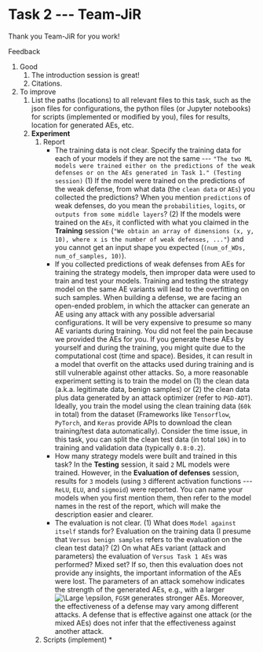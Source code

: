 # Task 2 --- Team-JiR

Thank you Team-JiR for you work!

Feedback
1. Good
    1. The introduction session is great!
    2. Citations.
2. To improve
    1. List the paths (locations) to all relevant files to this task, such as the json files for configurations, the python files (or Jupyter notebooks) for scripts (implemented or modified by you), files for results, location for generated AEs, etc.
    2. **Experiment**
        1. Report 
            * The training data is not clear. Specify the training data for each of your models if they are not the same --- ``"The two ML models were trained either on the predictions of the weak defenses or on the AEs generated in Task 1." (Testing session)`` (1) If the model were trained on the predictions of the weak defense, from what data (the ``clean data`` or ``AEs``) you collected the predictions? When you mention ``predictions`` of weak defenses, do you mean the ``probabilities``, ``logits``, or ``outputs from some middle layers``? (2) If the models were trained on the ``AEs``, it conflicted with what you claimed in the **Training** session (``"We obtain an array of dimensions (x, y, 10), where x is the number of weak defenses, ..."``) and you cannot get an input shape you expected (``(num_of_WDs, num_of_samples, 10)``).
            * If you collected predictions of weak defenses from AEs for training the strategy models, then improper data were used to train and test your models. Training and testing the strategy model on the same AE variants will lead to the overfitting on such samples. When building a defense, we are facing an open-ended problem, in which the attacker can generate an AE using any attack with any possible adversarial configurations. It will be very expensive to presume so many AE variants during training. You did not feel the pain because we provided the AEs for you. If you generate these AEs by yourself and during the training, you might quite due to the computational cost (time and space). Besides, it can result in a model that overfit on the attacks used during training and is still vulnerable against other attacks. So, a more reasonable experiment setting is to train the model on (1) the clean data (a.k.a. legitimate data, benign samples) or (2) the clean data plus data generated by an attack optimizer (refer to ``PGD-ADT``). Ideally, you train the model using the clean training data (``60k`` in total) from the dataset (Frameworks like ``Tensorflow``, ``PyTorch``, and ``Keras`` provide APIs to download the clean training/test data automatically). Consider the time issue, in this task, you can split the clean test data (in total ``10k``) in to training and validation data (typically ``0.8:0.2``).
            * How many strategy models were built and trained in this task? In the **Testing** session, it said ``2`` ML models were trained. However, in the **Evaluation of defenses** session, results for ``3`` models (using ``3`` different activation functions ---``ReLU``, ``ELU``, and ``sigmoid``) were reported. You can name your models when you first mention them, then refer to the model names in the rest of the report, which will make the description easier and clearer.  
            * The evaluation is not clear. (1) What does ``Model against itself`` stands for? Evaluation on the training data (I presume that ``Versus benign samples`` refers to the evaluation on the clean test data)? (2) On what AEs variant (attack and parameters) the evaluation of ``Versus Task 1 AEs`` was performed? Mixed set? If so, then this evaluation does not provide any insights, the important information of the AEs were lost. The parameters of an attack somehow indicates the strength of the generated AEs, e.g., with a larger ![\Large \epsilon](https://latex.codecogs.com/svg.latex?\Large\epsilon), ``FGSM`` generates stronger AEs.  Moreover, the effectiveness of a defense may vary among different attacks. A defense that is effective against one attack (or the mixed AEs) does not infer that the effectiveness against another attack.
        2. Scripts (implement)
            * 
    
